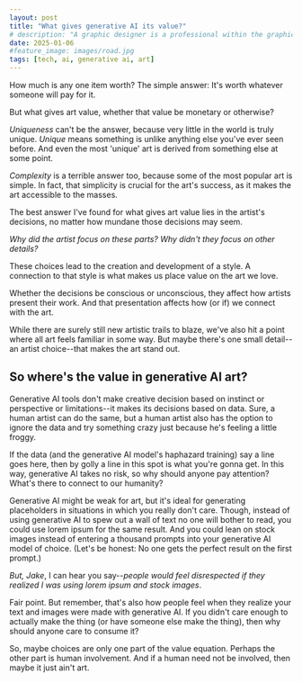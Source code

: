 ```yaml
---
layout: post
title: "What gives generative AI its value?"
# description: "A graphic designer is a professional within the graphic design and graphic arts industry."
date: 2025-01-06
#feature_image: images/road.jpg
tags: [tech, ai, generative ai, art]
---
```


How much is any one item worth? The simple answer: It's worth whatever someone will pay for it.

But what gives art value, whether that value be monetary or otherwise? <!--more-->

*Uniqueness* can't be the answer, because very little in the world is truly unique. *Unique* means something is unlike anything else you've ever seen before. And even the most 'unique' art is derived from something else at some point.

*Complexity* is a terrible answer too, because some of the most popular art is simple. In fact, that simplicity is crucial for the art's success, as it makes the art accessible to the masses.

The best answer I've found for what gives art value lies in the artist's decisions, no matter how mundane those decisions may seem.

*Why did the artist focus on these parts? Why didn't they focus on other details?*

These choices lead to the creation and development of a style. A connection to that style is what makes us place value on the art we love.

Whether the decisions be conscious or unconscious, they affect how artists present their work. And that presentation affects how (or if) we connect with the art.

While there are surely still new artistic trails to blaze, we've also hit a point where all art feels familiar in some way. But maybe there's one small detail--an artist choice--that makes the art stand out.

## So where's the value in generative AI art?
Generative AI tools don't make creative decision based on instinct or perspective or limitations--it makes its decisions based on data. Sure, a human artist can do the same, but a human artist also has the option to ignore the data and try something crazy just because he's feeling a little froggy.

If the data (and the generative AI model's haphazard training) say a line goes here, then by golly a line in this spot is what you're gonna get. In this way, generative AI takes no risk, so why should anyone pay attention? What's there to connect to our humanity?

Generative AI might be weak for art, but it's ideal for generating placeholders in situations in which you really don't care. Though, instead of using generative AI to spew out a wall of text no one will bother to read, you could use lorem ipsum for the same result. And you could lean on stock images instead of entering a thousand prompts into your generative AI model of choice. (Let's be honest: No one gets the perfect result on the first prompt.)

*But, Jake*, I can hear you say--*people would feel disrespected if they realized I was using lorem ipsum and stock images*.

Fair point. But remember, that's also how people feel when they realize your text and images were made with generative AI. If you didn't care enough to actually make the thing (or have someone else make the thing), then why should anyone care to consume it?

So, maybe choices are only one part of the value equation. Perhaps the other part is human involvement. And if a human need not be involved, then maybe it just ain't art.

